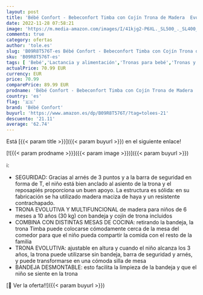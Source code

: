 ```yaml
---
layout: post
title: 'Bébé Confort - Bebeconfort Timba con Cojín Trona de Madera  Evolutiva y Multifuncional  Regulable en altura  con bandeja y cojín  para niños de 6 meses a 10 años  30 kg   Color Warm grey'
date: 2022-11-28 07:58:21
image: 'https://m.media-amazon.com/images/I/41kjg2-P6XL._SL500_._SL400_.jpg'
comments: true
category: ofertas
author: 'tole.es'
slug: 'B09R8T576T-es Bébé Confort - Bebeconfort Timba con Cojín Trona de Madera...'
sku: 'B09R8T576T-es'
tags: [ 'Bebé','Lactancia y alimentación','Tronas para bebé','Tronas y asientos','bébé','bébé confort','confort','trona','🇪🇸', ]
actualPrice: 70.99 EUR
currency: EUR
price: 70.99
comparePrice: 89.99 EUR
prodname: 'Bébé Confort - Bebeconfort Timba con Cojín Trona de Madera  Evolutiva y Multifuncional  Regulable en altura  con bandeja y cojín  para niños de 6 meses a 10 años  30 kg   Color Warm grey'
country: 'es'
flag: '🇪🇸'
brand: 'Bébé Confort'
buyurl: 'https://www.amazon.es/dp/B09R8T576T/?tag=tolees-21'
descuento: '21.11'
average: '62.74'
---
```


Está [{{< param title >}}]({{< param buyurl >}}) en el siguiente enlace!

[![{{< param prodname >}}]({{< param image >}})]({{< param buyurl >}})

ℹ️:

- SEGURIDAD: Gracias al arnés de 3 puntos y a la barra de seguridad en forma de T, el niño está bien anclado al asiento de la trona y el reposapiés proporciona un buen apoyo. La estructura es sólida: en su fabricación se ha utilizado madera maciza de haya y un resistente contrachapado.
- TRONA EVOLUTIVA Y MULTIFUNCIONAL de madera para niños de 6 meses a 10 años (30 kg) con bandeja y cojín de trona incluidos
- COMBINA CON DISTINTAS MESAS DE COCINA: retirando la bandeja, la trona Timba puede colocarse cómodamente cerca de la mesa del comedor para que el niño pueda compartir la comida con el resto de la familia
- TRONA EVOLUTIVA: ajustable en altura y cuando el niño alcanza los 3 años, la trona puede utilizarse sin bandeja, barra de seguridad y arnés, y puede transformarse en una cómoda silla de mesa
- BANDEJA DESMONTABLE: esto facilita la limpieza de la bandeja y que el niño se siente en la trona

[🛒 Ver la oferta!!]({{< param buyurl >}})
